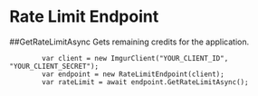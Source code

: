 # Rate Limit Endpoint

##GetRateLimitAsync
Gets remaining credits for the application.

            var client = new ImgurClient("YOUR_CLIENT_ID", "YOUR_CLIENT_SECRET");
            var endpoint = new RateLimitEndpoint(client);
			var rateLimit = await endpoint.GetRateLimitAsync();

